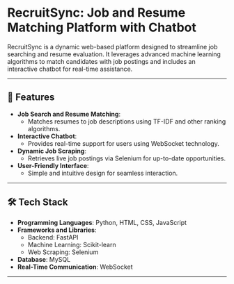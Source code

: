 # RecruitSync: Job and Resume Matching Platform with Chatbot

RecruitSync is a dynamic web-based platform designed to streamline job searching and resume evaluation. It leverages advanced machine learning algorithms to match candidates with job postings and includes an interactive chatbot for real-time assistance.

---

## 🚀 Features

- **Job Search and Resume Matching**:
  - Matches resumes to job descriptions using TF-IDF and other ranking algorithms.
- **Interactive Chatbot**:
  - Provides real-time support for users using WebSocket technology.
- **Dynamic Job Scraping**:
  - Retrieves live job postings via Selenium for up-to-date opportunities.
- **User-Friendly Interface**:
  - Simple and intuitive design for seamless interaction.

---

## 🛠️ Tech Stack

- **Programming Languages**: Python, HTML, CSS, JavaScript
- **Frameworks and Libraries**:
  - Backend: FastAPI
  - Machine Learning: Scikit-learn
  - Web Scraping: Selenium
- **Database**: MySQL
- **Real-Time Communication**: WebSocket

---

